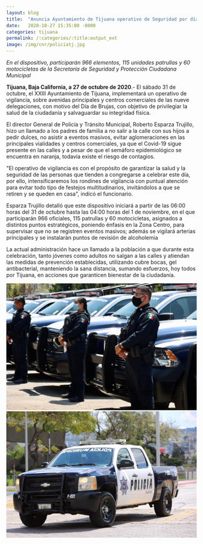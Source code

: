 ```yaml
---
layout: blog
title:  "Anuncia Ayuntamiento de Tijuana operativo de Seguridad por día de Brujas"
date:   2020-10-27 15:35:00 -0000
categories: tijuana
permalink: /:categories/:title:output_ext
image: /img/cnr/policiatj.jpg
---
```


 *En el dispositivo, participarán 966 elementos, 115 unidades patrullas y 60 motocicletas de la Secretaría de Seguridad y Protección Ciudadana Municipal*

**Tijuana, Baja California, a 27 de octubre de 2020**.- El sábado 31 de octubre, el XXIII Ayuntamiento de Tijuana, implementará un operativo de vigilancia, sobre avenidas principales y centros comerciales de las nueve delegaciones, con motivo del Día de Brujas, con objetivo de privilegiar la salud de la ciudadanía y salvaguardar su integridad física.

El director General de Policía y Tránsito Municipal, Roberto Esparza Trujillo, hizo un llamado a los padres de familia a no salir a la calle con sus hijos a pedir dulces, no asistir a eventos masivos, evitar aglomeraciones en las principales vialidades y centros comerciales, ya que el Covid-19 sigue presente en las calles y a pesar de que el semáforo epidemiológico se encuentra en naranja, todavía existe el riesgo de contagios.

"El operativo de vigilancia es con el propósito de garantizar la salud y la seguridad de las personas que tienden a congregarse a celebrar este día, por ello, intensificaremos los rondines de vigilancia con puntual atención para evitar todo tipo de festejos multitudinarios, invitándolos a que se retiren y se queden en casa", indicó el funcionario.

Esparza Trujillo detalló que este dispositivo iniciará a partir de las 06:00 horas del 31 de octubre hasta las 04:00 horas del 1 de noviembre, en el que participarán 966 oficiales, 115 patrullas y 60 motocicletas, asignados a distintos puntos estratégicos, poniendo énfasis en la Zona Centro, para supervisar que no se registren eventos masivos; además se vigilará arterias principales y se instalarán puntos de revisión de alcoholemia 

La actual administración hace un llamado a la población a que durante esta celebración, tanto jóvenes como adultos no salgan a las calles y atiendan las medidas de prevención establecidas, utilizando cubre bocas, gel antibacterial, manteniendo la sana distancia, sumando esfuerzos, hoy todos por Tijuana, en acciones que garanticen bienestar de la ciudadanía.

<div id="carouselExampleSlidesOnly" class="carousel slide" data-ride="carousel">
  <div class="carousel-inner">
    <div class="carousel-item active">
       <img class="d-block w-100" src="/img/cnr/policiatj.jpg" loading="lazy"  alt="Uso del cubrebocas">
    </div>
    <div class="carousel-item">
      <img class="d-block w-100" src="/img/cnr/policiatj1.jpg" loading="lazy"  alt="Medicion de temperatura">
    </div>
  </div>
</div>